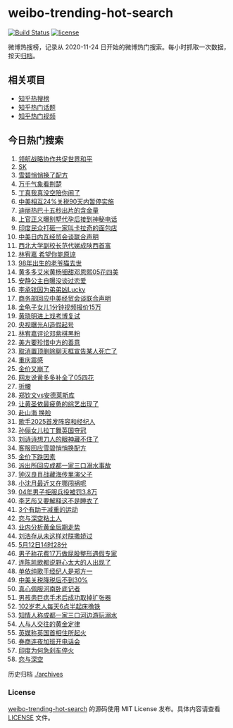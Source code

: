 # weibo-trending-hot-search

[![Build Status](https://github.com/justjavac/weibo-trending-hot-search/workflows/ci/badge.svg?branch=master)](https://github.com/justjavac/weibo-trending-hot-search/actions)
[![license](https://img.shields.io/github/license/justjavac/weibo-trending-hot-search)](https://github.com/justjavac/weibo-trending-hot-search/blob/master/LICENSE)

微博热搜榜，记录从 2020-11-24 日开始的微博热门搜索。每小时抓取一次数据，按天[归档](./archives)。

## 相关项目

- [知乎热搜榜](https://github.com/justjavac/zhihu-trending-top-search)
- [知乎热门话题](https://github.com/justjavac/zhihu-trending-hot-questions)
- [知乎热门视频](https://github.com/justjavac/zhihu-trending-hot-video)

## 今日热门搜索

<!-- BEGIN -->
<!-- 最后更新时间 Tue May 13 2025 01:18:31 GMT+0800 (China Standard Time) -->

1. [领航战略协作共促世界和平](https://s.weibo.com//weibo?q=%23%E9%A2%86%E8%88%AA%E6%88%98%E7%95%A5%E5%8D%8F%E4%BD%9C%E5%85%B1%E4%BF%83%E4%B8%96%E7%95%8C%E5%92%8C%E5%B9%B3%23&Refer=new_time)
1. [SK](https://s.weibo.com//weibo?q=SK&t=31&band_rank=1&Refer=top)
1. [雪碧悄悄换了配方](https://s.weibo.com//weibo?q=%23%E9%9B%AA%E7%A2%A7%E6%82%84%E6%82%84%E6%8D%A2%E4%BA%86%E9%85%8D%E6%96%B9%23&t=31&band_rank=1&Refer=top)
1. [万千气象看荆楚](https://s.weibo.com//weibo?q=%23%E4%B8%87%E5%8D%83%E6%B0%94%E8%B1%A1%E7%9C%8B%E8%8D%86%E6%A5%9A%23&t=31&band_rank=3&Refer=top)
1. [丁真我真没空陪你闹了](https://s.weibo.com//weibo?q=%E4%B8%81%E7%9C%9F%E6%88%91%E7%9C%9F%E6%B2%A1%E7%A9%BA%E9%99%AA%E4%BD%A0%E9%97%B9%E4%BA%86&t=31&band_rank=7&Refer=top)
1. [中美相互24%关税90天内暂停实施](https://s.weibo.com//weibo?q=%23%E4%B8%AD%E7%BE%8E%E7%9B%B8%E4%BA%9224%25%E5%85%B3%E7%A8%8E90%E5%A4%A9%E5%86%85%E6%9A%82%E5%81%9C%E5%AE%9E%E6%96%BD%23&t=31&band_rank=2&Refer=top)
1. [迪丽热巴十五秒出片的含金量](https://s.weibo.com//weibo?q=%E8%BF%AA%E4%B8%BD%E7%83%AD%E5%B7%B4%E5%8D%81%E4%BA%94%E7%A7%92%E5%87%BA%E7%89%87%E7%9A%84%E5%90%AB%E9%87%91%E9%87%8F&t=31&band_rank=4&Refer=top)
1. [上官正义曝别墅代孕后接到神秘电话](https://s.weibo.com//weibo?q=%23%E4%B8%8A%E5%AE%98%E6%AD%A3%E4%B9%89%E6%9B%9D%E5%88%AB%E5%A2%85%E4%BB%A3%E5%AD%95%E5%90%8E%E6%8E%A5%E5%88%B0%E7%A5%9E%E7%A7%98%E7%94%B5%E8%AF%9D%23&t=31&band_rank=20&Refer=top)
1. [印度民众打砸一家叫卡拉奇的面包店](https://s.weibo.com//weibo?q=%23%E5%8D%B0%E5%BA%A6%E6%B0%91%E4%BC%97%E6%89%93%E7%A0%B8%E4%B8%80%E5%AE%B6%E5%8F%AB%E5%8D%A1%E6%8B%89%E5%A5%87%E7%9A%84%E9%9D%A2%E5%8C%85%E5%BA%97%23&t=31&band_rank=6&Refer=top)
1. [中美日内瓦经贸会谈联合声明](https://s.weibo.com//weibo?q=%23%E4%B8%AD%E7%BE%8E%E6%97%A5%E5%86%85%E7%93%A6%E7%BB%8F%E8%B4%B8%E4%BC%9A%E8%B0%88%E8%81%94%E5%90%88%E5%A3%B0%E6%98%8E%23&t=31&band_rank=10&Refer=top)
1. [西北大学副校长范代娣成陕西首富](https://s.weibo.com//weibo?q=%23%E8%A5%BF%E5%8C%97%E5%A4%A7%E5%AD%A6%E5%89%AF%E6%A0%A1%E9%95%BF%E8%8C%83%E4%BB%A3%E5%A8%A3%E6%88%90%E9%99%95%E8%A5%BF%E9%A6%96%E5%AF%8C%23&t=31&band_rank=5&Refer=top)
1. [林宥嘉 希望你能原谅](https://s.weibo.com//weibo?q=%E6%9E%97%E5%AE%A5%E5%98%89%20%E5%B8%8C%E6%9C%9B%E4%BD%A0%E8%83%BD%E5%8E%9F%E8%B0%85&t=31&band_rank=11&Refer=top)
1. [98年出生的老爷猫去世](https://s.weibo.com//weibo?q=%2398%E5%B9%B4%E5%87%BA%E7%94%9F%E7%9A%84%E8%80%81%E7%88%B7%E7%8C%AB%E5%8E%BB%E4%B8%96%23&t=31&band_rank=13&Refer=top)
1. [黄多多艾米黄杨钿甜邓恩熙05花四美](https://s.weibo.com//weibo?q=%23%E9%BB%84%E5%A4%9A%E5%A4%9A%E8%89%BE%E7%B1%B3%E9%BB%84%E6%9D%A8%E9%92%BF%E7%94%9C%E9%82%93%E6%81%A9%E7%86%9905%E8%8A%B1%E5%9B%9B%E7%BE%8E%23&t=31&band_rank=12&Refer=top)
1. [安静公主自曝没谈过恋爱](https://s.weibo.com//weibo?q=%23%E5%AE%89%E9%9D%99%E5%85%AC%E4%B8%BB%E8%87%AA%E6%9B%9D%E6%B2%A1%E8%B0%88%E8%BF%87%E6%81%8B%E7%88%B1%23&t=31&band_rank=14&Refer=top)
1. [李承铉因为弟弟凶Lucky](https://s.weibo.com//weibo?q=%E6%9D%8E%E6%89%BF%E9%93%89%E5%9B%A0%E4%B8%BA%E5%BC%9F%E5%BC%9F%E5%87%B6Lucky&t=31&band_rank=15&Refer=top)
1. [商务部回应中美经贸会谈联合声明](https://s.weibo.com//weibo?q=%23%E5%95%86%E5%8A%A1%E9%83%A8%E5%9B%9E%E5%BA%94%E4%B8%AD%E7%BE%8E%E7%BB%8F%E8%B4%B8%E4%BC%9A%E8%B0%88%E8%81%94%E5%90%88%E5%A3%B0%E6%98%8E%23&t=31&band_rank=24&Refer=top)
1. [金龟子女儿1分钟视频报价15万](https://s.weibo.com//weibo?q=%23%E9%87%91%E9%BE%9F%E5%AD%90%E5%A5%B3%E5%84%BF1%E5%88%86%E9%92%9F%E8%A7%86%E9%A2%91%E6%8A%A5%E4%BB%B715%E4%B8%87%23&t=31&band_rank=8&Refer=top)
1. [黄晓明进上戏考博复试](https://s.weibo.com//weibo?q=%23%E9%BB%84%E6%99%93%E6%98%8E%E8%BF%9B%E4%B8%8A%E6%88%8F%E8%80%83%E5%8D%9A%E5%A4%8D%E8%AF%95%23&t=31&band_rank=17&Refer=top)
1. [央视曝光AI造假起号](https://s.weibo.com//weibo?q=%23%E5%A4%AE%E8%A7%86%E6%9B%9D%E5%85%89AI%E9%80%A0%E5%81%87%E8%B5%B7%E5%8F%B7%23&t=31&band_rank=9&Refer=top)
1. [林宥嘉评论邓紫棋黑粉](https://s.weibo.com//weibo?q=%23%E6%9E%97%E5%AE%A5%E5%98%89%E8%AF%84%E8%AE%BA%E9%82%93%E7%B4%AB%E6%A3%8B%E9%BB%91%E7%B2%89%23&t=31&band_rank=18&Refer=top)
1. [美方要珍惜中方的善意](https://s.weibo.com//weibo?q=%23%E7%BE%8E%E6%96%B9%E8%A6%81%E7%8F%8D%E6%83%9C%E4%B8%AD%E6%96%B9%E7%9A%84%E5%96%84%E6%84%8F%23&t=31&band_rank=21&Refer=top)
1. [取消置顶删除聊天框宣告某人死亡了](https://s.weibo.com//weibo?q=%E5%8F%96%E6%B6%88%E7%BD%AE%E9%A1%B6%E5%88%A0%E9%99%A4%E8%81%8A%E5%A4%A9%E6%A1%86%E5%AE%A3%E5%91%8A%E6%9F%90%E4%BA%BA%E6%AD%BB%E4%BA%A1%E4%BA%86&t=31&band_rank=22&Refer=top)
1. [重庆震感](https://s.weibo.com//weibo?q=%E9%87%8D%E5%BA%86%E9%9C%87%E6%84%9F&t=31&band_rank=39&Refer=top)
1. [金价又崩了](https://s.weibo.com//weibo?q=%23%E9%87%91%E4%BB%B7%E5%8F%88%E5%B4%A9%E4%BA%86%23&t=31&band_rank=23&Refer=top)
1. [网友说黄多多补全了05四花](https://s.weibo.com//weibo?q=%23%E7%BD%91%E5%8F%8B%E8%AF%B4%E9%BB%84%E5%A4%9A%E5%A4%9A%E8%A1%A5%E5%85%A8%E4%BA%8605%E5%9B%9B%E8%8A%B1%23&t=31&band_rank=33&Refer=top)
1. [折腰](https://s.weibo.com//weibo?q=%E6%8A%98%E8%85%B0&t=31&band_rank=16&Refer=top)
1. [郑钦文vs安德莱斯库](https://s.weibo.com//weibo?q=%23%E9%83%91%E9%92%A6%E6%96%87vs%E5%AE%89%E5%BE%B7%E8%8E%B1%E6%96%AF%E5%BA%93%23&t=31&band_rank=36&Refer=top)
1. [让黄圣依最疲惫的综艺出现了](https://s.weibo.com//weibo?q=%E8%AE%A9%E9%BB%84%E5%9C%A3%E4%BE%9D%E6%9C%80%E7%96%B2%E6%83%AB%E7%9A%84%E7%BB%BC%E8%89%BA%E5%87%BA%E7%8E%B0%E4%BA%86&t=31&band_rank=40&Refer=top)
1. [赴山海 换脸](https://s.weibo.com//weibo?q=%E8%B5%B4%E5%B1%B1%E6%B5%B7%20%E6%8D%A2%E8%84%B8&t=31&band_rank=29&Refer=top)
1. [歌手2025首发阵容和经纪人](https://s.weibo.com//weibo?q=%23%E6%AD%8C%E6%89%8B2025%E9%A6%96%E5%8F%91%E9%98%B5%E5%AE%B9%E5%92%8C%E7%BB%8F%E7%BA%AA%E4%BA%BA%23&t=31&band_rank=37&Refer=top)
1. [孙俪女儿拉丁舞英国夺冠](https://s.weibo.com//weibo?q=%23%E5%AD%99%E4%BF%AA%E5%A5%B3%E5%84%BF%E6%8B%89%E4%B8%81%E8%88%9E%E8%8B%B1%E5%9B%BD%E5%A4%BA%E5%86%A0%23&t=31&band_rank=27&Refer=top)
1. [刘诗诗想刀人的眼神藏不住了](https://s.weibo.com//weibo?q=%E5%88%98%E8%AF%97%E8%AF%97%E6%83%B3%E5%88%80%E4%BA%BA%E7%9A%84%E7%9C%BC%E7%A5%9E%E8%97%8F%E4%B8%8D%E4%BD%8F%E4%BA%86&t=31&band_rank=32&Refer=top)
1. [客服回应雪碧悄悄换配方](https://s.weibo.com//weibo?q=%23%E5%AE%A2%E6%9C%8D%E5%9B%9E%E5%BA%94%E9%9B%AA%E7%A2%A7%E6%82%84%E6%82%84%E6%8D%A2%E9%85%8D%E6%96%B9%23&t=31&band_rank=33&Refer=top)
1. [金价下跌因素](https://s.weibo.com//weibo?q=%23%E9%87%91%E4%BB%B7%E4%B8%8B%E8%B7%8C%E5%9B%A0%E7%B4%A0%23&t=31&band_rank=28&Refer=top)
1. [派出所回应成都一家三口溺水事故](https://s.weibo.com//weibo?q=%23%E6%B4%BE%E5%87%BA%E6%89%80%E5%9B%9E%E5%BA%94%E6%88%90%E9%83%BD%E4%B8%80%E5%AE%B6%E4%B8%89%E5%8F%A3%E6%BA%BA%E6%B0%B4%E4%BA%8B%E6%95%85%23&t=31&band_rank=35&Refer=top)
1. [钟汉良肖战藏海传里演父子](https://s.weibo.com//weibo?q=%23%E9%92%9F%E6%B1%89%E8%89%AF%E8%82%96%E6%88%98%E8%97%8F%E6%B5%B7%E4%BC%A0%E9%87%8C%E6%BC%94%E7%88%B6%E5%AD%90%23&t=31&band_rank=30&Refer=top)
1. [小沈月最近又在哪闯祸呢](https://s.weibo.com//weibo?q=%E5%B0%8F%E6%B2%88%E6%9C%88%E6%9C%80%E8%BF%91%E5%8F%88%E5%9C%A8%E5%93%AA%E9%97%AF%E7%A5%B8%E5%91%A2&t=31&band_rank=34&Refer=top)
1. [04年男子拒服兵役被罚3.8万](https://s.weibo.com//weibo?q=%2304%E5%B9%B4%E7%94%B7%E5%AD%90%E6%8B%92%E6%9C%8D%E5%85%B5%E5%BD%B9%E8%A2%AB%E7%BD%9A3.8%E4%B8%87%23&t=31&band_rank=38&Refer=top)
1. [李艺彤又要解释这不是睡衣了](https://s.weibo.com//weibo?q=%E6%9D%8E%E8%89%BA%E5%BD%A4%E5%8F%88%E8%A6%81%E8%A7%A3%E9%87%8A%E8%BF%99%E4%B8%8D%E6%98%AF%E7%9D%A1%E8%A1%A3%E4%BA%86&t=31&band_rank=46&Refer=top)
1. [3个有助于减重的运动](https://s.weibo.com//weibo?q=%233%E4%B8%AA%E6%9C%89%E5%8A%A9%E4%BA%8E%E5%87%8F%E9%87%8D%E7%9A%84%E8%BF%90%E5%8A%A8%23&t=31&band_rank=38&Refer=top)
1. [恋与深空粘土人](https://s.weibo.com//weibo?q=%E6%81%8B%E4%B8%8E%E6%B7%B1%E7%A9%BA%E7%B2%98%E5%9C%9F%E4%BA%BA&t=31&band_rank=41&Refer=top)
1. [业内分析黄金后期走势](https://s.weibo.com//weibo?q=%23%E4%B8%9A%E5%86%85%E5%88%86%E6%9E%90%E9%BB%84%E9%87%91%E5%90%8E%E6%9C%9F%E8%B5%B0%E5%8A%BF%23&t=31&band_rank=35&Refer=top)
1. [刘浩存从未这样对朕撒娇过](https://s.weibo.com//weibo?q=%E5%88%98%E6%B5%A9%E5%AD%98%E4%BB%8E%E6%9C%AA%E8%BF%99%E6%A0%B7%E5%AF%B9%E6%9C%95%E6%92%92%E5%A8%87%E8%BF%87&t=31&band_rank=43&Refer=top)
1. [5月12日14时28分](https://s.weibo.com//weibo?q=%235%E6%9C%8812%E6%97%A514%E6%97%B628%E5%88%86%23&t=31&band_rank=26&Refer=top)
1. [男子称花费17万做屁股整形遇假专家](https://s.weibo.com//weibo?q=%23%E7%94%B7%E5%AD%90%E7%A7%B0%E8%8A%B1%E8%B4%B917%E4%B8%87%E5%81%9A%E5%B1%81%E8%82%A1%E6%95%B4%E5%BD%A2%E9%81%87%E5%81%87%E4%B8%93%E5%AE%B6%23&t=31&band_rank=19&Refer=top)
1. [连陈凯歌都说野心太大的人出现了](https://s.weibo.com//weibo?q=%E8%BF%9E%E9%99%88%E5%87%AF%E6%AD%8C%E9%83%BD%E8%AF%B4%E9%87%8E%E5%BF%83%E5%A4%AA%E5%A4%A7%E7%9A%84%E4%BA%BA%E5%87%BA%E7%8E%B0%E4%BA%86&t=31&band_rank=44&Refer=top)
1. [单依纯歌手经纪人是郑方一](https://s.weibo.com//weibo?q=%23%E5%8D%95%E4%BE%9D%E7%BA%AF%E6%AD%8C%E6%89%8B%E7%BB%8F%E7%BA%AA%E4%BA%BA%E6%98%AF%E9%83%91%E6%96%B9%E4%B8%80%23&t=31&band_rank=47&Refer=top)
1. [中美关税降税后不到30%](https://s.weibo.com//weibo?q=%23%E4%B8%AD%E7%BE%8E%E5%85%B3%E7%A8%8E%E9%99%8D%E7%A8%8E%E5%90%8E%E4%B8%8D%E5%88%B030%25%23&t=31&band_rank=47&Refer=top)
1. [真心佩服河南卧底记者](https://s.weibo.com//weibo?q=%E7%9C%9F%E5%BF%83%E4%BD%A9%E6%9C%8D%E6%B2%B3%E5%8D%97%E5%8D%A7%E5%BA%95%E8%AE%B0%E8%80%85&t=31&band_rank=49&Refer=top)
1. [男孩患巨痣手术后成功取掉扩张器](https://s.weibo.com//weibo?q=%23%E7%94%B7%E5%AD%A9%E6%82%A3%E5%B7%A8%E7%97%A3%E6%89%8B%E6%9C%AF%E5%90%8E%E6%88%90%E5%8A%9F%E5%8F%96%E6%8E%89%E6%89%A9%E5%BC%A0%E5%99%A8%23&t=31&band_rank=50&Refer=top)
1. [102岁老人每天6点半起床撸铁](https://s.weibo.com//weibo?q=%23102%E5%B2%81%E8%80%81%E4%BA%BA%E6%AF%8F%E5%A4%A96%E7%82%B9%E5%8D%8A%E8%B5%B7%E5%BA%8A%E6%92%B8%E9%93%81%23&t=31&band_rank=21&Refer=top)
1. [知情人称成都一家三口河边游玩溺水](https://s.weibo.com//weibo?q=%23%E7%9F%A5%E6%83%85%E4%BA%BA%E7%A7%B0%E6%88%90%E9%83%BD%E4%B8%80%E5%AE%B6%E4%B8%89%E5%8F%A3%E6%B2%B3%E8%BE%B9%E6%B8%B8%E7%8E%A9%E6%BA%BA%E6%B0%B4%23&t=31&band_rank=25&Refer=top)
1. [人与人交往的黄金定律](https://s.weibo.com//weibo?q=%23%E4%BA%BA%E4%B8%8E%E4%BA%BA%E4%BA%A4%E5%BE%80%E7%9A%84%E9%BB%84%E9%87%91%E5%AE%9A%E5%BE%8B%23&t=31&band_rank=31&Refer=top)
1. [英媒称英国首相住所起火](https://s.weibo.com//weibo?q=%23%E8%8B%B1%E5%AA%92%E7%A7%B0%E8%8B%B1%E5%9B%BD%E9%A6%96%E7%9B%B8%E4%BD%8F%E6%89%80%E8%B5%B7%E7%81%AB%23&t=31&band_rank=32&Refer=top)
1. [券商连夜加班开电话会](https://s.weibo.com//weibo?q=%E5%88%B8%E5%95%86%E8%BF%9E%E5%A4%9C%E5%8A%A0%E7%8F%AD%E5%BC%80%E7%94%B5%E8%AF%9D%E4%BC%9A&t=31&band_rank=42&Refer=top)
1. [印度为何急刹车停火](https://s.weibo.com//weibo?q=%23%E5%8D%B0%E5%BA%A6%E4%B8%BA%E4%BD%95%E6%80%A5%E5%88%B9%E8%BD%A6%E5%81%9C%E7%81%AB%23&t=31&band_rank=45&Refer=top)
1. [恋与深空](https://s.weibo.com//weibo?q=%23%E6%81%8B%E4%B8%8E%E6%B7%B1%E7%A9%BA%23&t=31&band_rank=48&Refer=top)

<!-- END -->

历史归档 [./archives](./archives)

### License

[weibo-trending-hot-search](https://github.com/justjavac/weibo-trending-hot-search) 的源码使用 MIT License
发布。具体内容请查看 [LICENSE](./LICENSE) 文件。
